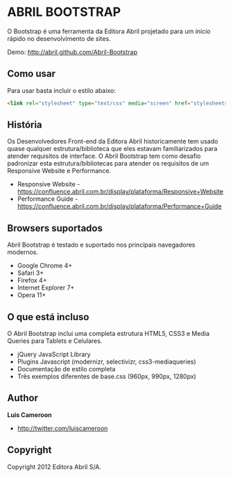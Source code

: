 ABRIL BOOTSTRAP
=================

O Bootstrap é uma ferramenta da Editora Abril projetado para um início rápido no desenvolvimento de sites.

Demo: http://abril.github.com/Abril-Bootstrap


Como usar
---------

Para usar basta incluir o estilo abaixo:

``` html
<link rel="stylesheet" type="text/css" media="screen" href="stylesheets/base.960.css" />
```


História
--------

Os Desenvolvedores Front-end da Editora Abril historicamente tem usado quase qualquer estrutura/biblioteca que eles estavam familiarizados para atender requisitos de interface.
O Abril Bootstrap tem como desafio padronizar esta estrutura/bibliotecas para atender os requisitos de um Responsive Website e Performance.

* Responsive Website - https://confluence.abril.com.br/display/plataforma/Responsive+Website
* Performance Guide - https://confluence.abril.com.br/display/plataforma/Performance+Guide


Browsers suportados
-------------------

Abril Bootstrap é testado e suportado nos principais navegadores modernos.

* Google Chrome 4+
* Safari 3+
* Firefox 4+
* Internet Explorer 7+
* Opera 11+


O que está incluso
------------------

O Abril Bootstrap inclui uma completa estrutura HTML5, CSS3 e Media Queries para Tablets e Celulares.

* jQuery JavaScript Library
* Plugins Javascript (modernizr, selectivizr, css3-mediaqueries)
* Documentação de estilo completa
* Três exemplos diferentes de base.css (960px, 990px, 1280px)


Author
-------

**Luis Cameroon**

+ http://twitter.com/luiscameroon


Copyright
---------

Copyright 2012 Editora Abril S/A.
